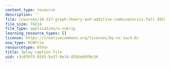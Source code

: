 ```yaml
---
content_type: resource
description: ''
file: /courses/18-217-graph-theory-and-additive-combinatorics-fall-2019/c3c076f592d35e378e1485b5eb9f0c54_9gy-CAwx0Ls.vtt
file_size: 74214
file_type: application/x-subrip
learning_resource_types: []
license: https://creativecommons.org/licenses/by-nc-sa/4.0/
ocw_type: OCWFile
resourcetype: Other
title: 3play caption file
uid: c3c076f5-92d3-5e37-8e14-85b5eb9f0c54
---
```

